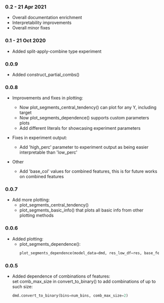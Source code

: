 ### 0.2 - 21 Apr 2021
* Overall documentation enrichment
* Interpretability improvements 
* Overall minor fixes

### 0.1 - 21 Oct 2020
* Added split-apply-combine type experiment

### 0.0.9
* Added construct_partial_combs()

### 0.0.8
* Improvements and fixes in plotting:
    * Now plot_segments_central_tendency() can plot for any Y, including target
    * Now plot_segments_dependence() supports custom parameters plots
    * Add different literals for showcasing experiment parameters

* Fixes in experiment output: 
    * Add 'high_perc' parameter to experiment output as being easier interpretable than 'low_perc'

* Other
    * Add 'base_col' values for combined features, this is for future works on combined features

### 0.0.7
* Add more plotting:
    * plot_segments_central_tendency()
    * plot_segments_basic_info() that plots all basic info from other plotting methods

### 0.0.6
* Added plotting: 
    * plot_segments_dependence():
        ```python
        plot_segments_dependence(model_data=dmd, res_low_df=res, base_feature_name='x_cat')
        ```

### 0.0.5
 * Added dependence of combinations of features:   
    set comb_max_size in convert_to_binary() to add combinations of up to such size:
    ```python
    dmd.convert_to_binary(bins=num_bins, comb_max_size=2)
    ```